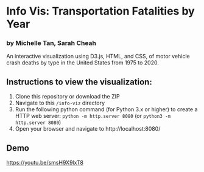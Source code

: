 # Info Vis: Transportation Fatalities by Year
### by Michelle Tan, Sarah Cheah
An interactive visualization using D3.js, HTML, and CSS, of motor vehicle crash deaths by type in the United States from 1975 to 2020.

## Instructions to view the visualization:
1. Clone this repository or download the ZIP
2. Navigate to this `/info-viz` directory
3. Run the following python command (for Python 3.x or higher) to create a HTTP web server: `python -m http.server 8080`  (or `python3 -m http.server 8080`)
4. Open your browser and navigate to http://localhost:8080/

## Demo
https://youtu.be/smsH9X9lxT8
